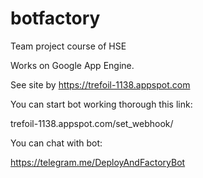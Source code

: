 # botfactory
Team project course of HSE

Works on Google App Engine.

See site by https://trefoil-1138.appspot.com

You can start bot working thorough this link:

trefoil-1138.appspot.com/set_webhook/<token>

You can chat with bot:

https://telegram.me/DeployAndFactoryBot


